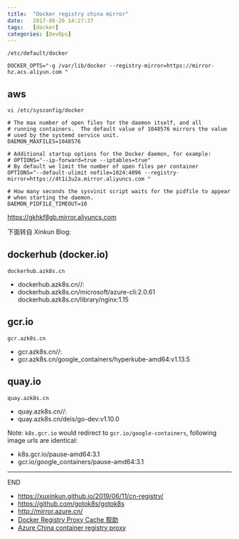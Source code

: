 ```yaml
---
title:  "Docker registry china mirror"
date:   2017-06-26 14:27:37
tags:   [docker]
categories: [DevOps]
---
```


`/etc/default/docker`

```
DOCKER_OPTS="-g /var/lib/docker --registry-mirror=https://mirror-hz.acs.aliyun.com "
```

## aws

`vi /etc/sysconfig/docker`


```shell script
# The max number of open files for the daemon itself, and all
# running containers.  The default value of 1048576 mirrors the value
# used by the systemd service unit.
DAEMON_MAXFILES=1048576

# Additional startup options for the Docker daemon, for example:
# OPTIONS="--ip-forward=true --iptables=true"
# By default we limit the number of open files per container
OPTIONS="--default-ulimit nofile=1024:4096 --registry-mirror=https://4t1i3u2a.mirror.aliyuncs.com "

# How many seconds the sysvinit script waits for the pidfile to appear
# when starting the daemon.
DAEMON_PIDFILE_TIMEOUT=10
```

https://gkhkf8gb.mirror.aliyuncs.com

下面转自 Xinkun Blog:

## dockerhub (docker.io)	
`dockerhub.azk8s.cn`	
- dockerhub.azk8s.cn/<repo-name>/<image-name>:<version>	
- dockerhub.azk8s.cn/microsoft/azure-cli:2.0.61 dockerhub.azk8s.cn/library/nginx:1.15

## gcr.io	
`gcr.azk8s.cn`	
- gcr.azk8s.cn/<repo-name>/<image-name>:<version>	
- gcr.azk8s.cn/google_containers/hyperkube-amd64:v1.13.5

## quay.io	
`quay.azk8s.cn`	
- quay.azk8s.cn/<repo-name>/<image-name>:<version>	
- quay.azk8s.cn/deis/go-dev:v1.10.0

Note: `k8s.gcr.io` would redirect to `gcr.io/google-containers`, following image urls are identical:

- k8s.gcr.io/pause-amd64:3.1
- gcr.io/google_containers/pause-amd64:3.1

---
END

- https://xuxinkun.github.io/2019/06/11/cn-registry/
- https://github.com/gotok8s/gotok8s
- http://mirror.azure.cn/
- [Docker Registry Proxy Cache 帮助](http://mirror.azure.cn/help/docker-registry-proxy-cache.html)
- [Azure China container registry proxy](https://github.com/Azure/container-service-for-azure-china/tree/master/aks#22-container-registry-proxy)
